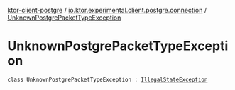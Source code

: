 [ktor-client-postgre](../index.md) / [io.ktor.experimental.client.postgre.connection](index.md) / [UnknownPostgrePacketTypeException](./-unknown-postgre-packet-type-exception.md)

# UnknownPostgrePacketTypeException

`class UnknownPostgrePacketTypeException : `[`IllegalStateException`](https://kotlinlang.org/api/latest/jvm/stdlib/kotlin/-illegal-state-exception/index.html)